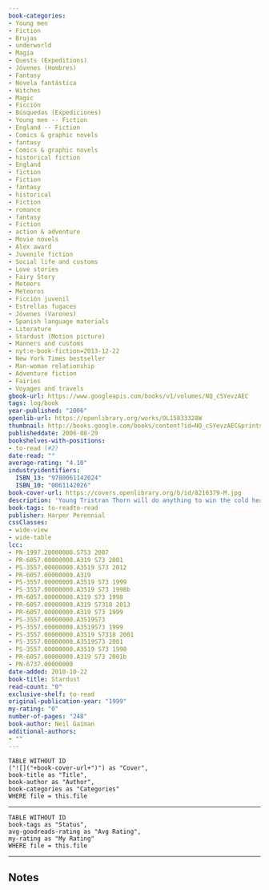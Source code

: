 ```yaml
---
book-categories:
- Young men
- Fiction
- Brujas
- underworld
- Magia
- Quests (Expeditions)
- Jóvenes (Hombres)
- Fantasy
- Novela fantástica
- Witches
- Magic
- Ficción
- Búsquedas (Expediciones)
- Young men -- Fiction
- England -- Fiction
- Comics & graphic novels
- fantasy
- Comics & graphic novels
- historical fiction
- England
- fiction
- Fiction
- fantasy
- historical
- Fiction
- romance
- fantasy
- Fiction
- action & adventure
- Movie novels
- Alex award
- Juvenile fiction
- Social life and customs
- Love stories
- Fairy Story
- Meteors
- Meteoros
- Ficción juvenil
- Estrellas fugaces
- Jóvenes (Varones)
- Spanish language materials
- Literature
- Stardust (Motion picture)
- Manners and customs
- nyt:e-book-fiction=2013-12-22
- New York Times bestseller
- Man-woman relationship
- Adventure fiction
- Fairies
- Voyages and travels
gbook-url: https://www.googleapis.com/books/v1/volumes/NQ_cSYevzAEC
tags: log/book
year-published: "2006"
openlib-url: https://openlibrary.org/works/OL15833328W
thumbnail: http://books.google.com/books/content?id=NQ_cSYevzAEC&printsec=frontcover&img=1&zoom=1&edge=curl&source=gbs_api
publisheddate: 2006-08-29
bookshelves-with-positions:
- to-read (#2)
date-read: ""
average-rating: "4.10"
industryidentifiers:
  ISBN_13: "9780061142024"
  ISBN_10: "0061142026"
book-cover-url: https://covers.openlibrary.org/b/id/8216379-M.jpg
description: 'Young Tristran Thorn will do anything to win the cold heart of beautiful Victoria???even fetch her the star they watch fall from the night sky. But to do so, he must enter the unexplored lands on the other side of the ancient wall that gives their tiny village its name. Beyond that old stone wall, Tristran learns, lies Faerie???where nothing, not even a fallen star, is what he imagined. From #1 New York Times bestselling author Neil Gaiman comes a remarkable quest into the dark and miraculous???in pursuit of love and the utterly impossible.'
book-tags: to-readto-read
publisher: Harper Perennial
cssClasses:
- wide-view
- wide-table
lcc:
- PN-1997.20000000.S753 2007
- PR-6057.00000000.A319 S73 2001
- PS-3557.00000000.A3519 S73 2012
- PR-6057.00000000.A319
- PS-3557.00000000.A3519 S73 1999
- PS-3557.00000000.A3519 S73 1998b
- PR-6057.00000000.A319 S73 1998
- PR-6057.00000000.A319 S7318 2013
- PR-6057.00000000.A319 S73 1999
- PS-3557.00000000.A3519S73
- PS-3557.00000000.A3519S73 1999
- PS-3557.00000000.A3519 S7318 2001
- PS-3557.00000000.A3519S73 2001
- PS-3557.00000000.A3519 S73 1998
- PR-6057.00000000.A319 S73 2001b
- PN-6737.00000000
date-added: 2010-10-22
book-title: Stardust
read-count: "0"
exclusive-shelf: to-read
original-publication-year: "1999"
my-rating: "0"
number-of-pages: "248"
book-author: Neil Gaiman
additional-authors:
- ""
---
```


```dataview
TABLE WITHOUT ID
("![]("+book-cover-url+")") as "Cover",
book-title as "Title",
book-author as "Author",
book-categories as "Categories"
WHERE file = this.file
```
---
```dataview
TABLE WITHOUT ID
book-tags as "Status",
avg-goodreads-rating as "Avg Rating",
my-rating as "My Rating"
WHERE file = this.file
```
---
## Notes


